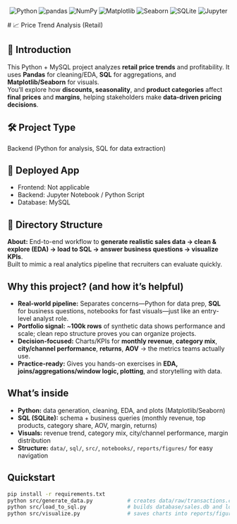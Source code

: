 <!-- Badges -->
<p align="center">
  <img src="https://img.shields.io/badge/Python-3.x-blue?logo=python&logoColor=white" alt="Python">
  <img src="https://img.shields.io/badge/pandas-%20-black?logo=pandas&labelColor=white" alt="pandas">
  <img src="https://img.shields.io/badge/NumPy-%20-black?logo=numpy&labelColor=white" alt="NumPy">
  <img src="https://img.shields.io/badge/Matplotlib-%20-black?logo=matplotlib&labelColor=white" alt="Matplotlib">
  <img src="https://img.shields.io/badge/Seaborn-%20-black" alt="Seaborn">
  <img src="https://img.shields.io/badge/SQLite-%20-black?logo=sqlite&labelColor=white" alt="SQLite">
  <img src="https://img.shields.io/badge/Jupyter-Notebook-orange?logo=jupyter&logoColor=white" alt="Jupyter">
</p>
# 📈 Price Trend Analysis (Retail)

## 🧭 Introduction
This Python + MySQL project analyzes **retail price trends** and profitability. It uses **Pandas** for cleaning/EDA, **SQL** for aggregations, and **Matplotlib/Seaborn** for visuals.  
You’ll explore how **discounts, seasonality**, and **product categories** affect **final prices** and **margins**, helping stakeholders make **data-driven pricing decisions**.

## 🛠️ Project Type
Backend (Python for analysis, SQL for data extraction)

## 🚀 Deployed App
- Frontend: Not applicable  
- Backend: Jupyter Notebook / Python Script  
- Database: MySQL

## 📁 Directory Structure


**About:** End-to-end workflow to **generate realistic sales data → clean & explore (EDA) → load to SQL → answer business questions → visualize KPIs**.  
Built to mimic a real analytics pipeline that recruiters can evaluate quickly.

## Why this project? (and how it’s helpful)
- **Real-world pipeline:** Separates concerns—Python for data prep, **SQL** for business questions, notebooks for fast visuals—just like an entry-level analyst role.
- **Portfolio signal:** ~**100k rows** of synthetic data shows performance and scale; clean repo structure proves you can organize projects.
- **Decision-focused:** Charts/KPIs for **monthly revenue**, **category mix**, **city/channel performance**, **returns**, **AOV** → the metrics teams actually use.
- **Practice-ready:** Gives you hands-on exercises in **EDA, joins/aggregations/window logic, plotting**, and storytelling with data.

## What’s inside
- **Python:** data generation, cleaning, EDA, and plots (Matplotlib/Seaborn)
- **SQL (SQLite):** schema + business queries (monthly revenue, top products, category share, AOV, margin, returns)
- **Visuals:** revenue trend, category mix, city/channel performance, margin distribution
- **Structure:** `data/`, `sql/`, `src/`, `notebooks/`, `reports/figures/` for easy navigation

## Quickstart
```bash
pip install -r requirements.txt
python src/generate_data.py           # creates data/raw/transactions.csv (~100k rows)
python src/load_to_sql.py             # builds database/sales.db and loads table
python src/visualize.py               # saves charts into reports/figures/
